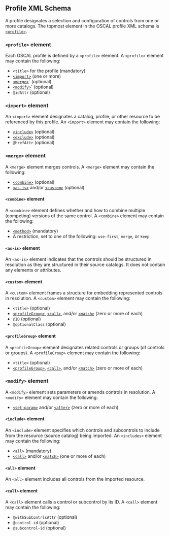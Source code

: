 ## Profile XML Schema

A profile designates a selection and configuration of controls from one or more catalogs. The topmost element in the OSCAL profile XML schema is [`<profile>`](#profile-element).

### `<profile>` element

Each OSCAL profile is defined by a `<profile>` element. A `<profile>` element may contain the following:

* `<title>` for the profile (mandatory)
* [`<import>`](#import-element) (one or more)
* [`<merge>`](#merge-element)` (optional)
* [`<modify>`](#modify-element)` (optional)
* `@idAttr` (optional)

### `<import>` element

An `<import>` element designates a catalog, profile, or other resource to be referenced by this profile. An `<import>` element may contain the following:

* [`<include>`](#include-element) (optional)
* [`<exclude>`](#exclude-element) (optional)
* `@hrefAttr` (optional)

### `<merge>` element

A `<merge>` element merges controls. A `<merge>` element may contain the following:

* [`<combine>`](#combine-element) (optional)
* [`<as-is>`](#as-is-element) and/or [`<custom>`](#custom-element) (optional)

#### `<combine>` element

A `<combine>` element defines whether and how to combine multiple (competing) versions of the same control. A `<combine>` element may contain the following:

* [`<method>`](#method-element) (mandatory)
* A restriction, set to one of the following: `use-first`, `merge`, or `keep`

#### `<as-is>` element

An `<as-is>` element indicates that the controls should be structured in resolution as they are structured in their source catalogs. It does not contain any elements or attributes.

#### `<custom>` element

A `<custom>` element frames a structure for embedding represented controls in resolution. A `<custom>` element may contain the following:

* `<title>` (optional)
* [`<profileGroup>`](#profileGroup-element), [`<call>`](#call-element), and/or [`<match>`](#match-element) (zero or more of each)
* `@ID` (optional)
* `@optionalClass` (optional)

#### `<profileGroup>` element

A `<profileGroup>` element designates related controls or groups (of controls or groups). A `<profileGroup>` element may contain the following:

* `<title>` (optional)
* [`<profileGroup>`](#profileGroup-element), [`<call>`](#call-element), and/or [`<match>`](#match-element) (zero or more of each)

### `<modify>` element

A `<modify>` element sets parameters or amends controls in resolution. A `<modify>` element may contain the following:

* [`<set-param>`](#set-param-element) and/or [`<alter>`](#alter-element) (zero or more of each)

#### `<include>` element

An `<include>` element specifies which controls and subcontrols to include from the resource (source catalog) being imported. An `<includes>` element may contain the following:

* [`<all>`](#all-element) (mandatory)
* [`<call>`](#call-element) and/or [`<match>`](#match-element) (one or more of each)

#### `<all>` element

An `<all>` element includes all controls from the imported resource.

#### `<call>` element

A `<call>` element calls a control or subcontrol by its ID. A `<call>` element may contain the following:

* `@withSubContrlsAttr` (optional)
* `@control-id` (optional)
* `@subcontrol-id` (optional)
